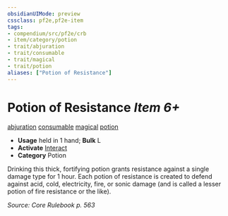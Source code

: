```yaml
---
obsidianUIMode: preview
cssclass: pf2e,pf2e-item
tags:
- compendium/src/pf2e/crb
- item/category/potion
- trait/abjuration
- trait/consumable
- trait/magical
- trait/potion
aliases: ["Potion of Resistance"]
---
```

# Potion of Resistance *Item 6+*  
[abjuration](../../../rules/traits/abjuration.md)  [consumable](../../../rules/traits/consumable.md)  [magical](../../../rules/traits/magical.md)  [potion](../../../rules/traits/potion.md)  

- **Usage** held in 1 hand; **Bulk** L
- **Activate** [Interact](../../../rules/actions/interact.md)
- **Category** Potion

Drinking this thick, fortifying potion grants resistance against a single damage type for 1 hour. Each potion of resistance is created to defend against acid, cold, electricity, fire, or sonic damage (and is called a lesser potion of fire resistance or the like).

*Source: Core Rulebook p. 563*
